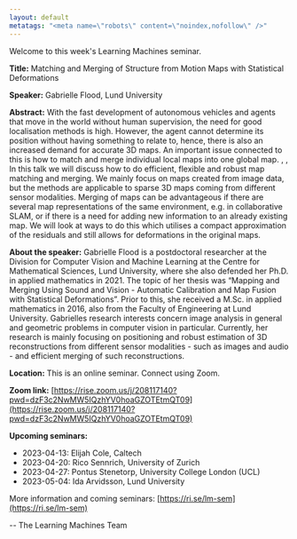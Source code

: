 ```yaml
---
layout: default
metatags: "<meta name=\"robots\" content=\"noindex,nofollow\" />"
---
```

Welcome to this week's Learning Machines seminar.

**Title:** Matching and Merging of Structure from Motion Maps with Statistical Deformations

**Speaker:** Gabrielle Flood, Lund University

**Abstract:** With the fast development of autonomous vehicles and agents that move in the world without human supervision, the need for good localisation methods is high. However, the agent cannot determine its position without having something to relate to, hence, there is also an increased demand for accurate 3D maps. An important issue connected to this is how to match and merge individual local maps into one global map. ,
,
In this talk we will discuss how to do efficient, flexible and robust map matching and merging. We mainly focus on maps created from image data, but the methods are applicable to sparse 3D maps coming from different sensor modalities. Merging of maps can be advantageous if there are several map representations of the same environment, e.g. in collaborative SLAM, or if there is a need for adding new information to an already existing map. We will look at ways to do this which utilises a compact approximation of the residuals and still allows for deformations in the original maps.

**About the speaker:** Gabrielle Flood is a postdoctoral researcher at the Division for Computer Vision and Machine Learning at the Centre for Mathematical Sciences, Lund University, where she also defended her Ph.D. in applied mathematics in 2021. The topic of her thesis was “Mapping and Merging Using Sound and Vision - Automatic Calibration and Map Fusion with Statistical Deformations”. Prior to this, she received a M.Sc. in applied mathematics in 2016, also from the Faculty of Engineering at Lund University. Gabrielles research interests concern image analysis in general and geometric problems in computer vision in particular. Currently, her research is mainly focusing on positioning and robust estimation of 3D reconstructions from different sensor modalities - such as images and audio - and efficient merging of such reconstructions.

**Location:** This is an online seminar. Connect using Zoom.

**Zoom link:** [https://rise.zoom.us/j/208117140?pwd=dzF3c2NwMW5IQzhYV0hoaGZOTEtmQT09](https://rise.zoom.us/j/208117140?pwd=dzF3c2NwMW5IQzhYV0hoaGZOTEtmQT09)

**Upcoming seminars:**

* 2023-04-13: Elijah Cole, Caltech
* 2023-04-20: Rico Sennrich, University of Zurich
* 2023-04-27: Pontus Stenetorp, University College London (UCL)
* 2023-05-04: Ida Arvidsson, Lund University

More information and coming seminars: [https://ri.se/lm-sem](https://ri.se/lm-sem)

-- The Learning Machines Team

